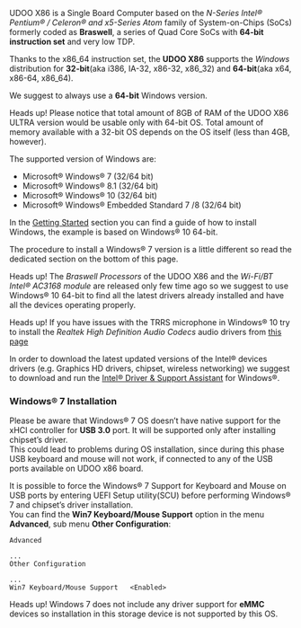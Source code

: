 UDOO X86 is a Single Board Computer based on the *N-Series Intel® Pentium® / Celeron® and x5-Series Atom* family of System-on-Chips (SoCs) formerly coded as **Braswell**, a series of Quad Core SoCs with **64-bit instruction set** and very low TDP.

Thanks to the x86_64 instruction set, the **UDOO X86** supports the *Windows* distribution for **32-bit**(aka i386, IA-32, x86-32, x86_32) and **64-bit**(aka x64, x86-64, x86_64).

We suggest to always use a **64-bit** Windows version.

<span class="label label-warning">Heads up!</span> Please notice that total amount of 8GB of RAM of the UDOO X86 ULTRA version would be usable only with 64-bit OS. Total amount of memory available with a 32-bit OS depends on the OS itself (less than 4GB, however).

The supported version of Windows are:
* Microsoft® Windows® 7 (32/64 bit)
* Microsoft® Windows® 8.1 (32/64 bit)
* Microsoft® Windows® 10 (32/64 bit)
* Microsoft® Windows® Embedded Standard 7 /8 (32/64 bit)

In the [Getting Started](https://www.udoo.org/get-started-x86/) section you can find a guide of how to install Windows, the example is based on Windows® 10 64-bit.

The procedure to install a Windows® 7 version is a little different so read the dedicated section on the bottom of this page.

<span class="label label-warning">Heads up!</span> The *Braswell Processors* of the UDOO X86 and the *Wi-Fi/BT Intel® AC3168 module* are released only few time ago so we suggest to use Windows&reg; 10 64-bit to find all the latest drivers already installed and have all the devices operating properly.

<span class="label label-warning">Heads up!</span> If you have issues with the TRRS microphone in Windows® 10 try to install the *Realtek High Definition Audio Codecs* audio drivers from [this page](https://www.realtek.cz/download-ALC283-sound-driver-for-Windows10-64bit.html)

In order to download the latest updated versions of the Intel&reg; devices drivers (e.g. Graphics HD drivers, chipset, wireless networking) we suggest to download and run the [Intel® Driver & Support Assistant](https://downloadcenter.intel.com/download/24345/Intel-Driver-Support-Assistant) for Windows&reg;.

### Windows® 7 Installation

Please be aware that Windows® 7 OS doesn’t have native support for the xHCI controller for **USB 3.0** port. It will be supported only after installing chipset’s driver.  
This could lead to problems during OS installation, since during this phase USB keyboard and mouse will not work, if connected to any of the USB ports available on UDOO x86 board.

It is possible to force the Windows® 7 Support for Keyboard and Mouse on USB ports by entering UEFI Setup utility(SCU) before performing Windows® 7 and chipset’s driver installation.  
You can find the **Win7 Keyboard/Mouse Support** option in the menu **Advanced**, sub menu **Other
Configuration**:

    Advanced

    ...
    Other Configuration

    ...
    Win7 Keyboard/Mouse Support   <Enabled>


<span class="label label-warning">Heads up!</span> Windows 7 does not include any driver support for **eMMC** devices so installation in this storage device is not supported by this OS.

